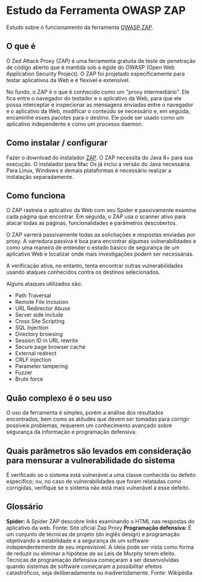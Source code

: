 # Estudo da Ferramenta OWASP ZAP

Estudo sobre o funcionamento da ferramenta [OWASP ZAP](https://owasp.org/www-project-zap/).

## O que é

O Zed Attack Proxy (ZAP) é uma ferramenta gratuita de teste de penetração de código aberto que é mantida sob a égide do OWASP (Open Web Application Security Project). O ZAP foi projetado especificamente para testar aplicativos da Web e é flexível e extensível.

No fundo, o ZAP é o que é conhecido como um "proxy intermediário". Ele fica entre o navegador do testador e o aplicativo da Web, para que ele possa interceptar e inspecionar as mensagens enviadas entre o navegador e o aplicativo da Web, modificar o conteúdo se necessário e, em seguida, encaminhe esses pacotes para o destino. Ele pode ser usado como um aplicativo independente e como um processo daemon.

## Como instalar / configurar

Fazer o download do instalador [ZAP](https://www.zaproxy.org/download/). O ZAP necessita do Java 8+ para sua execução. O instalador para Mac Os já inclui a versão do Java necessária. Para Linux, Windows e demais plataformas é necessário realizar a instalação separadamente.  

## Como funciona

O ZAP rastreia o aplicativo da Web com seu Spider e passivamente examina cada página que encontrar. Em seguida, o ZAP usa o scanner ativo para atacar todas as páginas, funcionalidades e parâmetros descobertos.

O ZAP varrerá passivamente todas as solicitações e respostas enviadas por proxy. A varredura passiva é boa para encontrar algumas vulnerabilidades e como uma maneira de entender o estado básico de segurança de um aplicativo Web e localizar onde mais investigações podem ser necessárias.

A verificação ativa, no entanto, tenta encontrar outras vulnerabilidades usando ataques conhecidos contra os destinos selecionados.

Alguns ataques utilizados são:

- Path Traversal
- Remote File Inclusion
- URL Redirector Abuse
- Server side include
- Cross Site Scripting
- SQL Injection
- Directory browsing
- Session ID in URL rewrite
- Secure page browser cache
- External redirect
- CRLF injection
- Parameter tampering
- Fuzzer
- Brute force

## Quão complexo é o seu uso

O uso da ferramenta é simples, porém a análise dos resultados encontrados, bem como as atitudes que devem ser tomadas para corrigir possíveis problemas, requerem um conhecimento avançado sobre segurança da informação e programação defensiva.

## Quais parâmetros são levados em consideração para mensurar a vulnerabilidade do sistema

É verificado se o sistema está vulnerável a uma classe conhecida ou defeito específico; ou, no caso de vulnerabilidades que foram relatadas como corrigidas, verifique se o sistema não está mais vulnerável a esse defeito.

## Glossário

**Spider:** A Spider ZAP descobre links examinando o HTML nas respostas do aplicativo da web. Fonte: Site oficial Zap Proxy
**Programação defensiva:** É um conjunto de técnicas de projeto (do inglês design) e programação objetivando a estabilidade e a segurança de um software independentemente de seu imprevisível. A ideia pode ser vista como forma de reduzir ou eliminar a hipótese de as Leis de Murphy terem efeito. Técnicas de programação defensiva começaram a ser desenvolvidas quando sistemas de software começaram a possibilitar efeitos catastróficos, seja deliberadamente ou inadvertidamente. Fonte: Wikipédia
